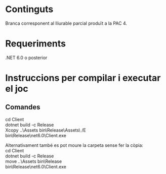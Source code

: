 # Continguts  
Branca corresponent al lliurable parcial produït a la PAC 4.  
  
# Requeriments  
.NET 6.0 o posterior  
  
# Instruccions per compilar i executar el joc  
## Comandes  
cd Client  
dotnet build -c Release  
Xcopy ..\Assets bin\Release\Assets\ /E  
bin\Release\net6.0\Client.exe  
  
Alternativament també es pot moure la carpeta sense fer la còpia:  
cd Client  
dotnet build -c Release  
move ..\Assets bin\Release  
bin\Release\net6.0\Client.exe  

